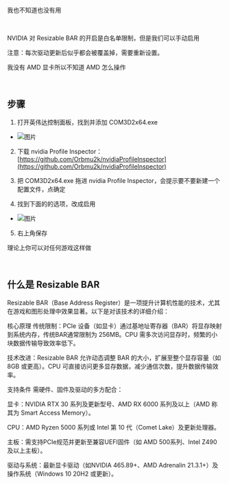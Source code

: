 我也不知道也没有用

<br>

NVIDIA 对 Resizable BAR 的开启是白名单限制，但是我们可以手动启用

注意：每次驱动更新后似乎都会被覆盖掉，需要重新设置。

我没有 AMD 显卡所以不知道 AMD 怎么操作

<br>

## 步骤


1. 打开英伟达控制面板，找到并添加 COM3D2x64.exe
  - ![图片](https://github.com/user-attachments/assets/5f4939b0-8aa0-4cd0-b556-16ab3093c83f)

2. 下载 nvidia Profile Inspector：[https://github.com/Orbmu2k/nvidiaProfileInspector](https://github.com/Orbmu2k/nvidiaProfileInspector)

3. 把 COM3D2x64.exe 拖进 nvidia Profile Inspector，会提示要不要新建一个配置文件，点确定

4. 找到下面的的选项，改成启用

  - ![图片](https://github.com/user-attachments/assets/dda1825d-14f8-43b4-a2c4-1469716a6664)

5. 右上角保存

理论上你可以对任何游戏这样做

<br>

## 什么是 Resizable BAR

Resizable BAR（Base Address Register）是一项提升计算机性能的技术，尤其在游戏和图形处理中效果显著。以下是对该技术的详细介绍：

核心原理
传统限制：PCIe 设备（如显卡）通过基地址寄存器（BAR）将显存映射到系统内存，传统BAR通常限制为 256MB。CPU 需多次访问显存时，频繁的小块数据传输导致效率低下。

技术改进：Resizable BAR 允许动态调整 BAR 的大小，扩展至整个显存容量（如 8GB 或更高）。CPU 可直接访问更多显存数据，减少通信次数，提升数据传输效率。

支持条件
需硬件、固件及驱动的多方配合：

显卡：NVIDIA RTX 30 系列及更新型号、AMD RX 6000 系列及以上（AMD 称其为 Smart Access Memory）。

CPU：AMD Ryzen 5000 系列或 Intel 第 10 代（Comet Lake）及更新处理器。

主板：需支持PCIe规范并更新至兼容UEFI固件（如 AMD 500系列、Intel Z490 及以上主板）。

驱动与系统：最新显卡驱动（如NVIDIA 465.89+、AMD Adrenalin 21.3.1+）及操作系统（Windows 10 20H2 或更新）。
